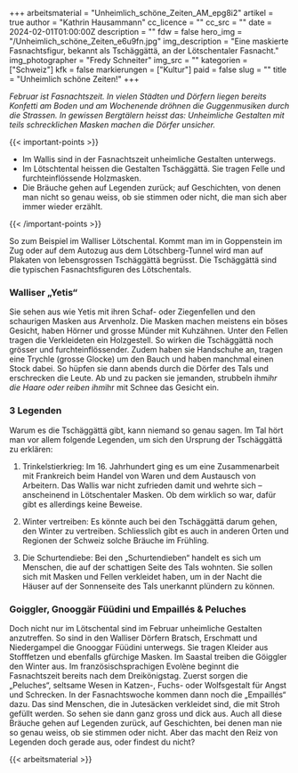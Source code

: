 +++
arbeitsmaterial = "Unheimlich_schöne_Zeiten_AM_epg8i2"
artikel = true
author = "Kathrin Hausammann"
cc_licence = ""
cc_src = ""
date = 2024-02-01T01:00:00Z
description = ""
fdw = false
hero_img = "/Unheimlich_schöne_Zeiten_e6u9fn.jpg"
img_description = "Eine maskierte Fasnachtsfigur, bekannt als Tschäggättä, an der Lötschentaler Fasnacht."
img_photographer = "Fredy Schneiter"
img_src = ""
kategorien = ["Schweiz"]
kfk = false
markierungen = ["Kultur"]
paid = false
slug = ""
title = "Unheimlich schöne Zeiten!"
+++

_Februar ist Fasnachtszeit. In vielen Städten und Dörfern liegen bereits Konfetti am Boden und am Wochenende dröhnen die Guggenmusiken durch die Strassen. In gewissen Bergtälern heisst das: Unheimliche Gestalten mit teils schrecklichen Masken machen die Dörfer unsicher._

{{< important-points >}}

<ul>

<li>Im Wallis sind in der Fasnachtszeit unheimliche Gestalten unterwegs.</li>

<li>Im Lötschtental heissen die Gestalten Tschäggättä. Sie tragen Felle und furchteinflössende Holzmasken.</li>

<li>Die Bräuche gehen auf Legenden zurück; auf Geschichten, von denen man nicht so genau weiss, ob sie stimmen oder nicht, die man sich aber immer wieder erzählt.</li>

</ul>

{{< /important-points >}}

So zum Beispiel im Walliser Lötschental. Kommt man im in Goppenstein im Zug oder auf dem Autozug aus dem Lötschberg-Tunnel wird man auf Plakaten von lebensgrossen Tschäggättä begrüsst. Die Tschäggättä sind die typischen Fasnachtsfiguren des Lötschentals.

### Walliser „Yetis“

Sie sehen aus wie Yetis mit ihren Schaf- oder Ziegenfellen und den schaurigen Masken aus Arvenholz. Die Masken machen meistens ein böses Gesicht, haben Hörner und grosse Münder mit Kuhzähnen. Unter den Fellen tragen die Verkleideten ein Holzgestell. So wirken die Tschäggättä noch grösser und furchteinflössender. Zudem haben sie Handschuhe an, tragen eine Trychle (grosse Glocke) um den Bauch und haben manchmal einen Stock dabei. So hüpfen sie dann abends durch die Dörfer des Tals und erschrecken die Leute. Ab und zu packen sie jemanden, strubbeln ihm*ihr die Haare oder reiben ihm*ihr mit Schnee das Gesicht ein.

### 3 Legenden
Warum es die Tschäggättä gibt, kann niemand so genau sagen. Im Tal hört man vor allem folgende Legenden, um sich den Ursprung der Tschäggättä zu erklären:

1. Trinkelstierkrieg: Im 16. Jahrhundert ging es um eine Zusammenarbeit mit Frankreich beim Handel von Waren und dem Austausch von Arbeitern. Das Wallis war nicht zufrieden damit und wehrte sich – anscheinend in Lötschentaler Masken. Ob dem wirklich so war, dafür gibt es allerdings keine Beweise.

2. Winter vertreiben: Es könnte auch bei den Tschäggättä darum gehen, den Winter zu vertreiben. Schliesslich gibt es auch in anderen Orten und Regionen der Schweiz solche Bräuche im Frühling.

3. Die Schurtendiebe: Bei den „Schurtendieben“ handelt es sich um Menschen, die auf der schattigen Seite des Tals wohnten. Sie sollen sich mit Masken und Fellen verkleidet haben, um in der Nacht die Häuser auf der Sonnenseite des Tals unerkannt plündern zu können.

### Goiggler, Gnooggär Füüdini und Empaillés & Peluches

Doch nicht nur im Lötschental sind im Februar unheimliche Gestalten anzutreffen. So sind in den Walliser Dörfern Bratsch, Erschmatt und Niedergampel die Gnooggar Füüdini unterwegs. Sie tragen Kleider aus Stofffetzen und ebenfalls gfürchige Masken. Im Saastal treiben die Göiggler den Winter aus. Im französischsprachigen Evolène beginnt die Fasnachtszeit bereits nach dem Dreikönigstag. Zuerst sorgen die „Peluches“, seltsame Wesen in Katzen-, Fuchs- oder Wolfsgestalt für Angst und Schrecken. In der Fasnachtswoche kommen dann noch die „Empaillés“ dazu. Das sind Menschen, die in Jutesäcken verkleidet sind, die mit Stroh gefüllt werden. So sehen sie dann ganz gross und dick aus. Auch all diese Bräuche gehen auf Legenden zurück, auf Geschichten, bei denen man nie so genau weiss, ob sie stimmen oder nicht. Aber das macht den Reiz von Legenden doch gerade aus, oder findest du nicht?

{{< arbeitsmaterial >}}
